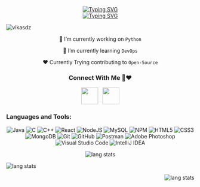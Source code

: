 

<div align="center">
<a><a href="https://git.io/typing-svg"><img src="https://readme-typing-svg.demolab.com?font=Josefin+Sans&weight=100&size=30&pause=1000&color=D3A5F7&random=true&width=435&lines=Hii%2C+I'm+Vikash+Kumar" alt="Typing SVG" /></a></h1>

<div align="center">
<a href="https://git.io/typing-svg"><img src="https://readme-typing-svg.demolab.com?font=Josefin+Sans&pause=1000&color=17F7CF&random=false&width=435&lines=Post+Graduate+Student%2C+Who+Love+Development+%F0%9F%99%8C;Android+Development+With+Java+%F0%9F%98%89;Python+%7C%7C+Java+%7C%7C+C++%E2%9D%A4;Learning+DevOps+%E2%9D%A4" alt="Typing SVG" /></a>
 <div align="center">
<p align="left"> <img src="https://komarev.com/ghpvc/?username=vikasdz" alt="vikasdz" /> </p>
 
🔭 I’m currently working on `Python` 

🌱 I’m currently learning `DevOps` 

❤️ Currently Trying contributing to `Open-Source`




   <h3>Connect With Me 💬❤</h3>
  <a href="https://www.linkedin.com/in/vikasdz/" target="blank"><img align="center" src="https://upload.wikimedia.org/wikipedia/commons/thumb/f/f8/LinkedIn_icon_circle.svg/1200px-LinkedIn_icon_circle.svg.png" alt="" width="45" height="45" /></a> &nbsp
  <a href="https://www.instagram.com/satya.py/" target="blank"><img align="center" src="https://upload.wikimedia.org/wikipedia/commons/thumb/a/a5/Instagram_icon.png/2048px-Instagram_icon.png" alt="" width="45" height="45" /></a>


 <div align = "center">
<h3 align="left">Languages and Tools:</h3>

![Java](https://img.shields.io/badge/java-%23ED8B00.svg?style=for-the-badge&logo=java&logoColor=white)
![C](https://img.shields.io/badge/c-%2300599C.svg?style=for-the-badge&logo=c&logoColor=white)
![C++](https://img.shields.io/badge/c++-%2300599C.svg?style=for-the-badge&logo=c%2B%2B&logoColor=white)
![React](https://img.shields.io/badge/react-%2320232a.svg?style=for-the-badge&logo=react&logoColor=%2361DAFB)
![NodeJS](https://img.shields.io/badge/node.js-6DA55F?style=for-the-badge&logo=node.js&logoColor=white)
![MySQL](https://img.shields.io/badge/mysql-%2300f.svg?style=for-the-badge&logo=mysql&logoColor=white)
![NPM](https://img.shields.io/badge/NPM-%23CB3837.svg?style=for-the-badge&logo=npm&logoColor=white)
![HTML5](https://img.shields.io/badge/html5-%23E34F26.svg?style=for-the-badge&logo=html5&logoColor=white)
![CSS3](https://img.shields.io/badge/css3-%231572B6.svg?style=for-the-badge&logo=css3&logoColor=white)
![MongoDB](https://img.shields.io/badge/MongoDB-%234ea94b.svg?style=for-the-badge&logo=mongodb&logoColor=white)
![Git](https://img.shields.io/badge/git-%23F05033.svg?style=for-the-badge&logo=git&logoColor=white)
![GitHub](https://img.shields.io/badge/github-%23121011.svg?style=for-the-badge&logo=github&logoColor=white)
![Postman](https://img.shields.io/badge/Postman-FF6C37?style=for-the-badge&logo=postman&logoColor=white)
![Adobe Photoshop](https://img.shields.io/badge/adobe%20photoshop-%2331A8FF.svg?style=for-the-badge&logo=adobe%20photoshop&logoColor=white)
![Visual Studio Code](https://img.shields.io/badge/Visual%20Studio%20Code-0078d7.svg?style=for-the-badge&logo=visual-studio-code&logoColor=white)
![IntelliJ IDEA](https://img.shields.io/badge/IntelliJIDEA-c.svg?style=for-the-badge&logo=intellij-idea&logoColor=white)
  </div>

<p align="center">
<img alt="lang stats" src="https://github-readme-stats.vercel.app/api/top-langs/?username=vikasdz&layout=compact&hide_border=true&bg_color=1b2731&text_color=ebdfe2&title_color=eb1622&langs_count=10&hide=procfile&exclude_repo=dice,blog">
</p>


<p align="left">
<img alt="lang stats" src="https://github-readme-streak-stats.herokuapp.com/?user=VikasDz&theme=dark&hide_border=true&border_radius=5">
</p>

<p align="right">
<img alt="lang stats" src="https://github-readme-stats.vercel.app/api?username=vikasdz&theme=dark&hide_border=true">
</p>

